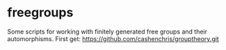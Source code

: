 # freegroups
Some scripts for working with finitely generated free groups and their automorphisms.
First get:
https://github.com/cashenchris/grouptheory.git
